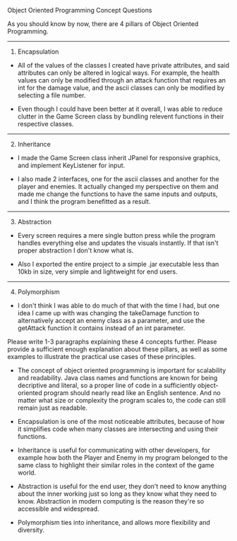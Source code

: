 Object Oriented Programming Concept Questions

As you should know by now, there are 4 pillars of Object Oriented Programming.

********************
1. Encapsulation
* All of the values of the classes I created have private attributes, and said attributes can only be altered in logical ways.
For example, the health values can only be modified through an attack function that requires an int for the damage value, and the ascii classes can only be modified by selecting a file number.

* Even though I could have been better at it overall, I was able to reduce clutter in the Game Screen class by bundling relevent functions in their respective classes.

********************
2. Inheritance

* I made the Game Screen class inherit JPanel for responsive graphics, and implement KeyListener for input.

* I also made 2 interfaces, one for the ascii classes and another for the player and enemies.  It actually changed my perspective on them and made me change the functions to have the same inputs and outputs, and I think the program benefitted as a result.

********************
3. Abstraction

* Every screen requires a mere single button press while the program handles everything else and updates the visuals instantly.  If that isn't proper abstraction I don't know what is.

* Also I exported the entire project to a simple .jar executable less than 10kb in size, very simple and lightweight for end users.

********************
4. Polymorphism

* I don't think I was able to do much of that with the time I had, but one idea I came up with was changing the takeDamage function to alternatively accept an enemy class as a parameter, and use the getAttack function it contains instead of an int parameter.


Please write 1-3 paragraphs explaining these 4 concepts further.  Please provide a sufficient enough explanation about these pillars, as well as some examples to illustrate the practical use cases of these principles.  

* The concept of object oriented programming is important for scalability and readability.  Java class names and functions are known for being decriptive and literal, so a proper line of code in a sufficiently object-oriented program should nearly read like an English sentence.  And no matter what size or complexity the program scales to, the code can still remain just as readable.

* Encapsulation is one of the most noticeable attributes, because of how it simplifies code when many classes are intersecting and using their functions.
* Inheritance is useful for communicating with other developers, for example how both the Player and Enemy in my program belonged to the same class to highlight their similar roles in the context of the game world.
* Abstraction is useful for the end user, they don't need to know anything about the inner working just so long as they know what they need to know.  Abstraction in modern computing is the reason they're so accessible and widespread.
* Polymorphism ties into inheritance, and allows more flexibility and diversity.